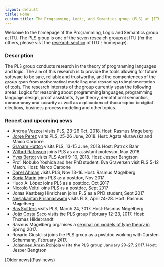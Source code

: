 ```yaml
---
layout: default
title: Home
custom_title: The Programming, Logic, and Semantics group (PLS) at [ITU](http://www.itu.dk)
---
```


Welcome to the homepage of the Programming, Logic and Semantics group at
ITU. The PLS group is one of the seven research groups at ITU (for the
others, please visit the [research
section](http://en.itu.dk/Research/About-ITUs-Research/Research-Groups)
of ITU\'s homepage).

### Description

The PLS group conducts research in the theory of programming languages and logic. The aim of this research is to provide the tools allowing for future software to be safe, reliable and trustworthy, and the compentences of the group span from mathematical modelling and reasoning to implementation of tools. The research interests of the group currently span the following areas: Logics for reasoning about programming languages, programming language design, proof assistants, type theory, denotational semantics, concurrency and security as well as applications of these topics to digital elections, business process modeling and other topics.

### Recent and upcoming news

-   [Andrea Vezzosi](http://www.cse.chalmers.se/~vezzosi/) visits PLS,
    23-26 Oct, 2018. Host: Rasmus Møgelberg
-   [Jorge Perez](https://sites.google.com/view/japerezp/) visits PLS,
    25-26 June, 2018. Host: Agata Murawska and Marco Carbone
-   [Graham Hutton](http://www.cs.nott.ac.uk/~pszgmh/) visits PLS, 13-15
    June, 2018. Host: Patrick Bahr
-   [Willard Rafnsson](http://research.precise.li/) joins PLS as an
    assistant professor, May 2018.
-   [Yves Bertot](http://www-sop.inria.fr/members/Yves.Bertot/) visits
    PLS April 9-10, 2018. Host: Jesper Bengtson
-   Prof. [Nobuko
    Yoshida](http://mrg.doc.ic.ac.uk/people/nobuko-yoshida/) and her PhD
    student, Eva Graversen visit PLS 5-12 March. Host: Marco Carbone
-   [Danel Ahman](https://danelahman.github.io/) visits PLS, Nov 13-16.
    Host: Rasmus Møgelberg
-   [Sonia Marin](http://www.lix.polytechnique.fr/Labo/Sonia.Marin/)
    joins PLS as a postdoc, Nov 2017
-   [Hugo A. López](http://lopezacosta.net/) joins PLS as a postdoc, Oct
    2017
-   [Niccolò Veltri](https://niccoloveltri.github.io) joins PLS as a
    postdoc, Sept 2017
-   Jonas Kastberg Hinrichsen joins PLS as a PhD student, Sept 2017
-   [Neelakantan Krishnaswami](https://www.cl.cam.ac.uk/~nk480/) visits
    PLS, April 24-28. Host: Rasmus Møgelberg
-   [Bas Spitters](http://www.cs.au.dk/~spitters/) visits PLS, March
    24, 2017. Host: Rasmus Møgelberg
-   [João Costa Seco](http://docentes.fct.unl.pt/jrcs/) visits the PLS
    group February 12-23, 2017. Host: Thomas Hildebrandt
-   Rasmus Møgelberg organises a [seminar on models of type theory
    in](Type_theory_seminar "wikilink") Spring 2017.
-   Rosario Giustolisi joins the PLS group as a postdoc working with
    Carsten Schurmann. February 2017.
-   [Johannes Åman
    Pohjola](https://www.chalmers.se/en/staff/Pages/pohjola.aspx) visits
    the PLS group January 23-27, 2017. Host: Jesper Bengtson

[Older news](Past news)
